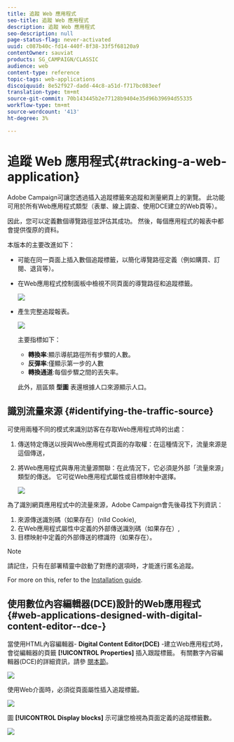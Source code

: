 ```yaml
---
title: 追蹤 Web 應用程式
seo-title: 追蹤 Web 應用程式
description: 追蹤 Web 應用程式
seo-description: null
page-status-flag: never-activated
uuid: c087b40c-fd14-440f-8f38-33f5f68120a9
contentOwner: sauviat
products: SG_CAMPAIGN/CLASSIC
audience: web
content-type: reference
topic-tags: web-applications
discoiquuid: 8e52f927-dadd-44c8-a51d-f717bc083eef
translation-type: tm+mt
source-git-commit: 70b143445b2e77128b9404e35d96b39694d55335
workflow-type: tm+mt
source-wordcount: '413'
ht-degree: 3%

---
```



# 追蹤 Web 應用程式{#tracking-a-web-application}

Adobe Campaign可讓您透過插入追蹤標籤來追蹤和測量網頁上的瀏覽。 此功能可用於所有Web應用程式類型（表單、線上調查、使用DCE建立的Web頁等）。

因此，您可以定義數個導覽路徑並評估其成功。 然後，每個應用程式的報表中都會提供復原的資料。

本版本的主要改進如下：

* 可能在同一頁面上插入數個追蹤標籤，以簡化導覽路徑定義（例如購買、訂閱、退貨等）。
* 在Web應用程式控制面板中檢視不同頁面的導覽路徑和追蹤標籤。

   ![](assets/trackers_1.png)

* 產生完整追蹤報表。

   ![](assets/trackers_5.png)

   主要指標如下：

   * **轉換率**:顯示導航路徑所有步驟的人數。
   * **反彈率**:僅顯示第一步的人數
   * **轉換通道**:每個步驟之間的丟失率。

   此外，扇區類 **型圖** 表還根據人口來源顯示人口。

## 識別流量來源 {#identifying-the-traffic-source}

可使用兩種不同的模式來識別訪客在存取Web應用程式時的出處：

1. 傳送特定傳送以授與Web應用程式頁面的存取權：在這種情況下，流量來源是這個傳送，
1. 將Web應用程式與專用流量源關聯：在此情況下，它必須是外部「流量來源」類型的傳送。 它可從Web應用程式屬性或目標映射中選擇。

   ![](assets/trackers_6.png)

為了識別網頁應用程式中的流量來源，Adobe Campaign會先後尋找下列資訊：

1. 來源傳送識別碼（如果存在）(nlId Cookie),
1. 在Web應用程式屬性中定義的外部傳送識別碼（如果存在）,
1. 目標映射中定義的外部傳送的標識符（如果存在）。

>[!NOTE]
>
>請記住，只有在部署精靈中啟動了對應的選項時，才能進行匿名追蹤。
>
>For more on this, refer to the [Installation guide](../../installation/using/deploying-an-instance.md).

## 使用數位內容編輯器(DCE)設計的Web應用程式 {#web-applications-designed-with-digital-content-editor--dce-}

當使用HTML內容編輯器- **Digital Content Editor(DCE)** -建立Web應用程式時，會從編輯器的頁籤 **[!UICONTROL Properties]** 插入跟蹤標籤。 有關數字內容編輯器(DCE)的詳細資訊，請參 [閱本節](../../web/using/about-campaign-html-editor.md)。

![](assets/trackers_2.png)

使用Web介面時，必須從頁面屬性插入追蹤標籤。

![](assets/trackers_3.png)

圖 **[!UICONTROL Display blocks]** 示可讓您檢視為頁面定義的追蹤標籤數。

![](assets/trackers_4.png)

